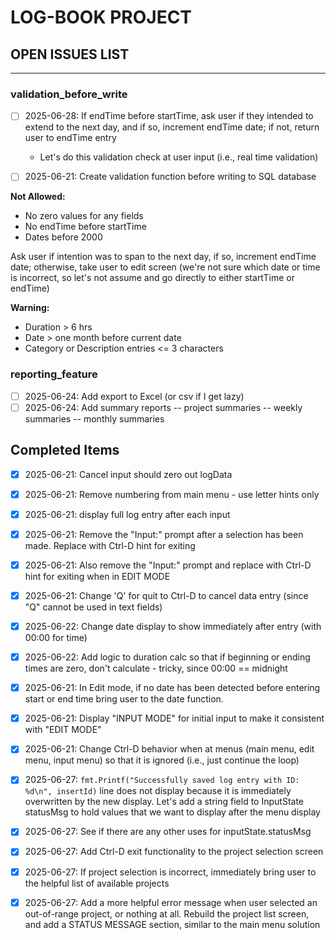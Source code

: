 # LOG-BOOK PROJECT
## OPEN ISSUES LIST
---------------------------------------------------------------------------------------------------
### validation_before_write
- [ ] 2025-06-28: If endTime before startTime, ask user if they intended to extend to the next day,
                  and if so, increment endTime date; if not, return user to endTime entry
    - Let's do this validation check at user input (i.e., real time validation)

- [ ] 2025-06-21: Create validation function before writing to SQL database

**Not Allowed:**
- No zero values for any fields
- No endTime before startTime
- Dates before 2000

Ask user if intention was to span to the next day, if so, increment endTime date; otherwise, take
user to edit screen (we're not sure which date or time is incorrect, so let's not assume and go
directly to either startTime or endTime)

**Warning:**
- Duration > 6 hrs
- Date > one month before current date
- Category or Description entries <= 3 characters


### reporting_feature
- [ ] 2025-06-24: Add export to Excel (or csv if I get lazy)
- [ ] 2025-06-24: Add summary reports
                    -- project summaries
                    -- weekly summaries
                    -- monthly summaries

## Completed Items
- [x] 2025-06-21: Cancel input should zero out logData

- [x] 2025-06-21: Remove numbering from main menu - use letter hints only

- [x] 2025-06-21: display full log entry after each input

- [x] 2025-06-21: Remove the "Input:" prompt after a selection has been made. Replace with Ctrl-D
                  hint for exiting

- [x] 2025-06-21: Also remove the "Input:" prompt and replace with Ctrl-D hint for exiting when in
                  EDIT MODE
- [x] 2025-06-21: Change 'Q' for quit to Ctrl-D to cancel data entry (since "Q" cannot be used in
                  text fields)

- [x] 2025-06-22: Change date display to show immediately after entry (with 00:00 for time)

- [x] 2025-06-22: Add logic to duration calc so that if beginning or ending times are zero, don't
                  calculate - tricky, since 00:00 == midnight

- [x] 2025-06-21: In Edit mode, if no date has been detected before entering start or end time
                  bring user to the date function. 

- [x] 2025-06-21: Display "INPUT MODE" for initial input to make it consistent with "EDIT MODE"

- [x] 2025-06-21: Change Ctrl-D behavior when at menus (main menu, edit menu, input menu) so that
                  it is ignored (i.e., just continue the loop)

- [x] 2025-06-27: `fmt.Printf("Successfully saved log entry with ID: %d\n", insertId)` line does
                  not display because it is immediately overwritten by the new display. Let's add
                  a string field to InputState statusMsg to hold values that we want to display
                  after the menu display 

- [x] 2025-06-27: See if there are any other uses for inputState.statusMsg

- [x] 2025-06-27: Add Ctrl-D exit functionality to the project selection screen

- [x] 2025-06-27: If project selection is incorrect, immediately bring user to the helpful list of
                  available projects

- [x] 2025-06-27: Add a more helpful error message when user selected an out-of-range project, or
                  nothing at all. Rebuild the project list screen, and add a STATUS MESSAGE
                  section, similar to the main menu solution


